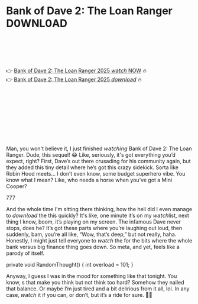 # Bank of Dave 2: The Loan Ranger D0WNL0AD

<br><br><br><br>


👉 <a href="https://Ray-lunideco1987.github.io/pijxqktobz/">Bank of Dave 2: The Loan Ranger 2025 𝘸𝘢𝘵𝘤𝘩 NOW</a> 🔥
<br>
👉 <a href="https://Ray-lunideco1987.github.io/pijxqktobz/">Bank of Dave 2: The Loan Ranger 2025 𝘥𝘰𝘸𝘯𝘭𝘰𝘢𝘥</a> 🔥


<br><br><br><br><br><br><br><br>


Man, you won't believe it, I just finished 𝘸𝘢𝘵𝘤𝘩𝘪𝘯𝘨 Bank of Dave 2: The Loan Ranger. Dude, this sequel! 😂 Like, seriously, it's got everything you’d expect, right? First, Dave’s out there crusading for his community again, but they added this tiny detail where he’s got this crazy sidekick. Sorta like Robin Hood meets... I don’t even know, some budget superhero vibe. You know what I mean? Like, who needs a horse when you’ve got a Mini Cooper? 

777

And the whole time I'm sitting there thinking, how the hell did I even manage to 𝘥𝘰𝘸𝘯𝘭𝘰𝘢𝘥 the   this quickly? It's like, one minute it’s on my 𝘸𝘢𝘵𝘤𝘩list, next thing I know, boom, it’s playing on my screen. The infamous Dave never stops, does he? It’s got these parts where you’re laughing out loud, then suddenly, bam, you’re all like, “Wow, that’s deep,” but not really, haha. Honestly, I might just tell everyone to 𝘸𝘢𝘵𝘤𝘩 the   for the bits where the whole bank versus big finance thing goes down. So meta, and yet, feels like a parody of itself. 

private void RandomThought() { int overload = 101; }

Anyway, I guess I was in the mood for something like that tonight. You know,  s that make you think but not think too hard? Somehow they nailed that balance. Or maybe I’m just tired and a bit delirious from it all, lol. In any case, 𝘸𝘢𝘵𝘤𝘩 it if you can, or don’t, but it’s a ride for sure. 🤷‍♂️

